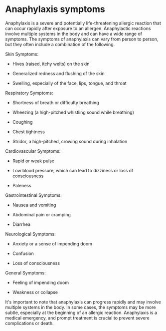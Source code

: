 # Anaphylaxis symptoms

Anaphylaxis is a severe and potentially life-threatening allergic reaction that can occur rapidly after exposure to an allergen. Anaphylactic reactions involve multiple systems in the body and can have a wide range of symptoms. The symptoms of anaphylaxis can vary from person to person, but they often include a combination of the following.

Skin Symptoms:

* Hives (raised, itchy welts) on the skin

* Generalized redness and flushing of the skin

* Swelling, especially of the face, lips, tongue, and throat

Respiratory Symptoms:

* Shortness of breath or difficulty breathing

* Wheezing (a high-pitched whistling sound while breathing)

* Coughing

* Chest tightness

* Stridor, a high-pitched, crowing sound during inhalation

Cardiovascular Symptoms:

* Rapid or weak pulse

* Low blood pressure, which can lead to dizziness or loss of consciousness

* Paleness

Gastrointestinal Symptoms:

* Nausea and vomiting

* Abdominal pain or cramping

* Diarrhea

Neurological Symptoms:

* Anxiety or a sense of impending doom

* Confusion

* Loss of consciousness

General Symptoms:

* Feeling of impending doom

* Weakness or collapse

It's important to note that anaphylaxis can progress rapidly and may involve multiple systems in the body. In some cases, the symptoms may be more subtle, especially at the beginning of an allergic reaction. Anaphylaxis is a medical emergency, and prompt treatment is crucial to prevent severe complications or death.
